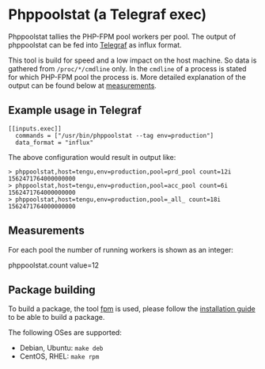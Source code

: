 # Phppoolstat (a Telegraf exec)

Phppoolstat tallies the PHP-FPM pool workers per pool. The output of
phppoolstat can be fed into [Telegraf](https://www.influxdata.com/time-series-platform/telegraf/)
as influx format.

This tool is build for speed and a low impact on the host machine. So data is
gathered from `/proc/*/cmdline` only. In the `cmdline` of a process is stated
for which PHP-FPM pool the process is. More detailed explanation of the output
can be found below at [measurements](#measurements).

## Example usage in Telegraf

```
[[inputs.exec]]
  commands = ["/usr/bin/phppoolstat --tag env=production"]
  data_format = "influx"
```

The above configuration would result in output like:
```
> phppoolstat,host=tengu,env=production,pool=prd_pool count=12i 1562471764000000000
> phppoolstat,host=tengu,env=production,pool=acc_pool count=6i 1562471764000000000
> phppoolstat,host=tengu,env=production,pool=_all_ count=18i 1562471764000000000
```

## Measurements

For each pool the number of running workers is shown as an integer:

phppoolstat.count value=12

## Package building

To build a package, the tool [fpm](https://github.com/jordansissel/fpm) is
used, please follow the [installation guide](https://fpm.readthedocs.io/en/latest/installing.html)
to be able to build a package.

The following OSes are supported:

- Debian, Ubuntu: `make deb`
- CentOS, RHEL: `make rpm`
